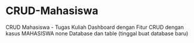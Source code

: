 # CRUD-Mahasiswa
CRUD Mahasiswa - Tugas Kuliah
Dashboard dengan Fitur CRUD dengan kasus MAHASISWA
none Database dan table (tinggal buat database baru)
